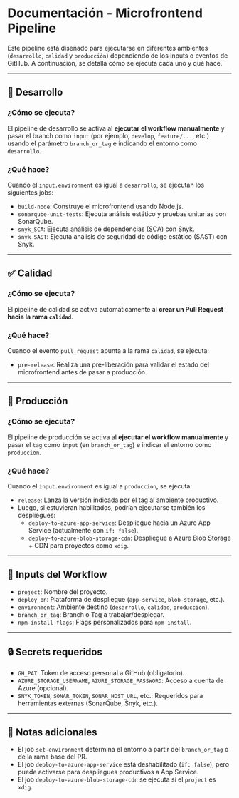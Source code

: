# Documentación - Microfrontend Pipeline

Este pipeline está diseñado para ejecutarse en diferentes ambientes (`desarrollo`, `calidad` y `producción`) dependiendo de los inputs o eventos de GitHub. A continuación, se detalla cómo se ejecuta cada uno y qué hace.

---

## 🧪 Desarrollo

### ¿Cómo se ejecuta?
El pipeline de desarrollo se activa al **ejecutar el workflow manualmente** y pasar el branch como `input` (por ejemplo, `develop`, `feature/...`, etc.) usando el parámetro `branch_or_tag` e indicando el entorno como `desarrollo`.

### ¿Qué hace?
Cuando el `input.environment` es igual a `desarrollo`, se ejecutan los siguientes jobs:

- `build-node`: Construye el microfrontend usando Node.js.
- `sonarqube-unit-tests`: Ejecuta análisis estático y pruebas unitarias con SonarQube.
- `snyk_SCA`: Ejecuta análisis de dependencias (SCA) con Snyk.
- `snyk_SAST`: Ejecuta análisis de seguridad de código estático (SAST) con Snyk.

---

## ✅ Calidad

### ¿Cómo se ejecuta?
El pipeline de calidad se activa automáticamente al **crear un Pull Request hacia la rama `calidad`**.

### ¿Qué hace?
Cuando el evento `pull_request` apunta a la rama `calidad`, se ejecuta:

- `pre-release`: Realiza una pre-liberación para validar el estado del microfrontend antes de pasar a producción.

---

## 🚀 Producción

### ¿Cómo se ejecuta?
El pipeline de producción se activa al **ejecutar el workflow manualmente** y pasar el `tag` como `input` (en `branch_or_tag`) e indicar el entorno como `produccion`.

### ¿Qué hace?
Cuando el `input.environment` es igual a `produccion`, se ejecuta:

- `release`: Lanza la versión indicada por el tag al ambiente productivo.
- Luego, si estuvieran habilitados, podrían ejecutarse también los despliegues:
  - `deploy-to-azure-app-service`: Despliegue hacia un Azure App Service (actualmente con `if: false`).
  - `deploy-to-azure-blob-storage-cdn`: Despliegue a Azure Blob Storage + CDN para proyectos como `xdig`.

---

## 🧾 Inputs del Workflow

- `project`: Nombre del proyecto.
- `deploy_on`: Plataforma de despliegue (`app-service`, `blob-storage`, etc.).
- `environment`: Ambiente destino (`desarrollo`, `calidad`, `produccion`).
- `branch_or_tag`: Branch o Tag a trabajar/desplegar.
- `npm-install-flags`: Flags personalizados para `npm install`.

---

## 🔒 Secrets requeridos

- `GH_PAT`: Token de acceso personal a GitHub (obligatorio).
- `AZURE_STORAGE_USERNAME`, `AZURE_STORAGE_PASSWORD`: Acceso a cuenta de Azure (opcional).
- `SNYK_TOKEN`, `SONAR_TOKEN`, `SONAR_HOST_URL`, etc.: Requeridos para herramientas externas (SonarQube, Snyk, etc.).

---

## 🧠 Notas adicionales

- El job `set-environment` determina el entorno a partir del `branch_or_tag` o de la rama base del PR.
- El job `deploy-to-azure-app-service` está deshabilitado (`if: false`), pero puede activarse para despliegues productivos a App Service.
- El job `deploy-to-azure-blob-storage-cdn` se ejecuta si el `project` es `xdig`.

